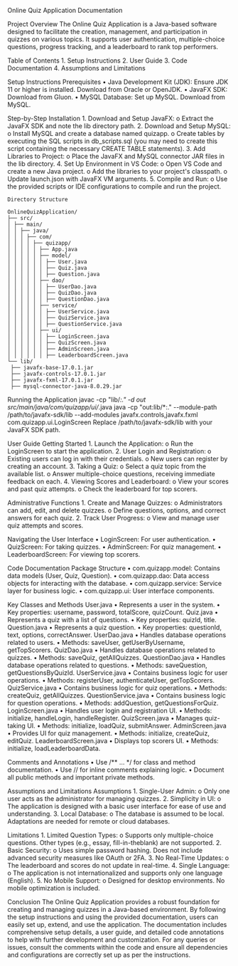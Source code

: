 Online Quiz Application Documentation


  Project Overview
      The Online Quiz Application is a Java-based software designed to facilitate the creation,
      management, and participation in quizzes on various topics. It supports user authentication,
      multiple-choice questions, progress tracking, and a leaderboard to rank top performers.

      
  Table of Contents
      1. Setup Instructions
      2. User Guide
      3. Code Documentation
      4. Assumptions and Limitations

      
  Setup Instructions
    Prerequisites
      • Java Development Kit (JDK): Ensure JDK 11 or higher is installed. Download from
    Oracle or OpenJDK.
      • JavaFX SDK: Download from Gluon.
      • MySQL Database: Set up MySQL. Download from MySQL.

      
  Step-by-Step Installation
    1. Download and Setup JavaFX:
      o Extract the JavaFX SDK and note the lib directory path.
    2. Download and Setup MySQL:
      o Install MySQL and create a database named quizapp.
      o Create tables by executing the SQL scripts in db_scripts.sql (you may need to
      create this script containing the necessary CREATE TABLE statements).
    3. Add Libraries to Project:
      o Place the JavaFX and MySQL connector JAR files in the lib directory.
    4. Set Up Environment in VS Code:
      o Open VS Code and create a new Java project.
      o Add the libraries to your project's classpath.
      o Update launch.json with JavaFX VM arguments.
    5. Compile and Run:
      o Use the provided scripts or IDE configurations to compile and run the project.

      
    Directory Structure
    
    OnlineQuizApplication/
    ├── src/
    │ ├── main/
    │ │ ├── java/
    │ │ │ ├── com/
    │ │ │ │ ├── quizapp/
    │ │ │ │ │ ├── App.java
    │ │ │ │ │ ├── model/
    │ │ │ │ │ │ ├── User.java
    │ │ │ │ │ │ ├── Quiz.java
    │ │ │ │ │ │ ├── Question.java
    │ │ │ │ │ ├── dao/
    │ │ │ │ │ │ ├── UserDao.java
    │ │ │ │ │ │ ├── QuizDao.java
    │ │ │ │ │ │ ├── QuestionDao.java
    │ │ │ │ │ ├── service/
    │ │ │ │ │ │ ├── UserService.java
    │ │ │ │ │ │ ├── QuizService.java
    │ │ │ │ │ │ ├── QuestionService.java
    │ │ │ │ │ ├── ui/
    │ │ │ │ │ │ ├── LoginScreen.java
    │ │ │ │ │ │ ├── QuizScreen.java
    │ │ │ │ │ │ ├── AdminScreen.java
    │ │ │ │ │ │ ├── LeaderboardScreen.java
    └── lib/
     ├── javafx-base-17.0.1.jar
     ├── javafx-controls-17.0.1.jar
     ├── javafx-fxml-17.0.1.jar
     ├── mysql-connector-java-8.0.29.jar

 
  Running the Application
    javac -cp "lib/*:." -d out src/main/java/com/quizapp/ui/*.java
    java -cp "out:lib/*:." --module-path /path/to/javafx-sdk/lib --add-modules
    javafx.controls,javafx.fxml com.quizapp.ui.LoginScreen
    Replace /path/to/javafx-sdk/lib with your JavaFX SDK path.

    
  User Guide
  Getting Started
    1. Launch the Application:
      o Run the LoginScreen to start the application.
    2. User Login and Registration:
      o Existing users can log in with their credentials.
      o New users can register by creating an account.
    3. Taking a Quiz:
      o Select a quiz topic from the available list.
      o Answer multiple-choice questions, receiving immediate feedback on each.
    4. Viewing Scores and Leaderboard:
      o View your scores and past quiz attempts.
      o Check the leaderboard for top scorers.
      
  Administrative Functions
    1. Create and Manage Quizzes:
      o Administrators can add, edit, and delete quizzes.
      o Define questions, options, and correct answers for each quiz.
    2. Track User Progress:
      o View and manage user quiz attempts and scores.

      
  Navigating the User Interface
    • LoginScreen: For user authentication.
    • QuizScreen: For taking quizzes.
    • AdminScreen: For quiz management.
    • LeaderboardScreen: For viewing top scorers.

    
  Code Documentation
  Package Structure
    • com.quizapp.model: Contains data models (User, Quiz, Question).
    • com.quizapp.dao: Data access objects for interacting with the database.
    • com.quizapp.service: Service layer for business logic.
    • com.quizapp.ui: User interface components.

      
  Key Classes and Methods
    User.java
      • Represents a user in the system.
      • Key properties: username, password, totalScore, quizCount.
    Quiz.java
      • Represents a quiz with a list of questions.
      • Key properties: quizId, title.
    Question.java
      • Represents a quiz question.
      • Key properties: questionId, text, options, correctAnswer.
    UserDao.java
      • Handles database operations related to users.
      • Methods: saveUser, getUserByUsername, getTopScorers.
    QuizDao.java
      • Handles database operations related to quizzes.
      • Methods: saveQuiz, getAllQuizzes.
    QuestionDao.java
      • Handles database operations related to questions.
      • Methods: saveQuestion, getQuestionsByQuizId.
    UserService.java
      • Contains business logic for user operations.
      • Methods: registerUser, authenticateUser, getTopScorers.
    QuizService.java
      • Contains business logic for quiz operations.
      • Methods: createQuiz, getAllQuizzes.
    QuestionService.java
      • Contains business logic for question operations.
      • Methods: addQuestion, getQuestionsForQuiz.
    LoginScreen.java
      • Handles user login and registration UI.
      • Methods: initialize, handleLogin, handleRegister.
    QuizScreen.java
      • Manages quiz-taking UI.
      • Methods: initialize, loadQuiz, submitAnswer.
    AdminScreen.java
      • Provides UI for quiz management.
      • Methods: initialize, createQuiz, editQuiz.
    LeaderboardScreen.java
      • Displays top scorers UI.
      • Methods: initialize, loadLeaderboardData.

      
  Comments and Annotations
    • Use /** ... */ for class and method documentation.
    • Use // for inline comments explaining logic.
    • Document all public methods and important private methods.

      
  Assumptions and Limitations
    Assumptions
      1. Single-User Admin:
        o Only one user acts as the administrator for managing quizzes.
      2. Simplicity in UI:
        o The application is designed with a basic user interface for ease of use and
          understanding.
      3. Local Database:
        o The database is assumed to be local. Adaptations are needed for remote or cloud
      databases.
      
  Limitations
    1. Limited Question Types:
      o Supports only multiple-choice questions. Other types (e.g., essay, fill-in-theblank) are not supported.
    2. Basic Security:
      o Uses simple password hashing. Does not include advanced security measures like
        OAuth or 2FA.
    3. No Real-Time Updates:
      o The leaderboard and scores do not update in real-time.
    4. Single Language:
      o The application is not internationalized and supports only one language (English).
    5. No Mobile Support:
      o Designed for desktop environments. No mobile optimization is included.

      
  Conclusion
    The Online Quiz Application provides a robust foundation for creating and managing quizzes in
    a Java-based environment. By following the setup instructions and using the provided
    documentation, users can easily set up, extend, and use the application. The documentation
    includes comprehensive setup details, a user guide, and detailed code annotations to help with
    further development and customization.
    For any queries or issues, consult the comments within the code and ensure all dependencies and
    configurations are correctly set up as per the instructions.
